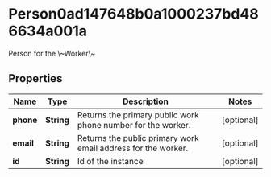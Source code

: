

# Person0ad147648b0a1000237bd486634a001a

Person for the \\~Worker\\~

## Properties

| Name | Type | Description | Notes |
|------------ | ------------- | ------------- | -------------|
|**phone** | **String** | Returns the primary public work phone number for the worker. |  [optional] |
|**email** | **String** | Returns the public primary work email address for the worker. |  [optional] |
|**id** | **String** | Id of the instance |  [optional] |



